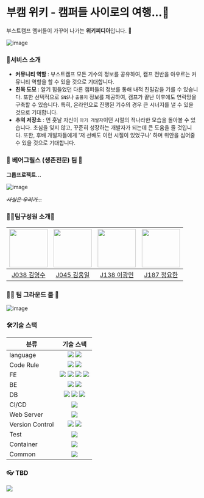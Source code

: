 # 부캠 위키 - 캠퍼들 사이로의 여행...🚉

부스트캠프 멤버들이 가꾸어 나가는 **위키피디아**입니다. 🌲
 
![image](https://user-images.githubusercontent.com/53328838/139227446-770ee8b5-82a5-43d2-b771-c55e211b9c97.png)


### 🎉서비스 소개

- **커뮤니티 역할** : 부스트캠프 모든 기수의 정보를 공유하여, 캠프 전반을 아우르는 커뮤니티 역할을 할 수 있을 것으로 기대합니다.
- **친목 도모** : 알기 힘들었던 다른 캠퍼들의 정보를 통해 내적 친밀감을 기를 수 있습니다. 또한 선택적으로 `SNS`나 `출몰지` 정보를 제공하여, 캠프가 끝난 이후에도 연락망을 구축할 수 있습니다. 특히, 온라인으로 진행된 기수의 경우 큰 시너지를 낼 수 있을 것으로 기대합니다.
- **추억 저장소** : 먼 훗날 자신이 `아기 개발자`이던 시절의 적나라한 모습을 돌아볼 수 있습니다. 초심을 잊지 않고, 꾸준히 성장하는 개발자가 되는데 큰 도움을 줄 것입니다. 또한, 후배 개발자들에게 '저 선배도 이런 시절이 있었구나' 하며 위안을 심어줄 수 있을 것으로 기대합니다.

### 🦁 **베어그릴스 (생존전문) 팀** 🐯
**그룹프로젝트...**

![image](https://user-images.githubusercontent.com/53328838/139226460-cd4f832c-f587-4645-825b-a724c09def9c.png)

~~*사실은 우리가...*~~


### 🙆‍♂️팀구성원 소개🙆‍
|[<img src="https://github.com/0xsuky.png" width="100px">](https://github.com/0xsuky)|[<img src="https://github.com/wil953742.png" width="100px">](https://github.com/wil953742)|[<img src="https://github.com/LeeKwang-min.png" width="100px">](https://github.com/LeeKwang-min)|[<img src="https://github.com/ingyeoking13.png" width="100px">](https://github.com/ingyeoking13)|
|:---:|:---:|:---:|:---:|
|[J038 김영수](https://github.com/0xsuky) | [J045 김웅일](https://github.com/wil953742) | [J138 이광민](https://github.com/LeeKwang-min) | [J187 정요한](https://github.com/ingyeoking13)


### 👨‍✈️ 팀 그라운드 룰 📜

![image](https://user-images.githubusercontent.com/18030634/139003208-13e74e9b-e67a-4251-8be2-1d68877808c6.png)


### 🛠기술 스택
| <center>분류</center> | <center>기술 스택</center> |
|:---|:---:|
| language | <img src="https://img.shields.io/badge/JavaScript-F7DF1E?style=flat-square&logo=JavaScript&logoColor=white"/> <img src="https://img.shields.io/badge/TypeScript-3178C6?style=flat-square&logo=TypeScript&logoColor=white"/>  |
| Code Rule | <img src="https://img.shields.io/badge/ESLint-4B32C3?style=flat-square&logo=ESLint&logoColor=white"/> <img src="https://img.shields.io/badge/Prettier-F7B93E?style=flat-square&logo=Prettier&logoColor=white"/> |
| FE |<img src="https://img.shields.io/badge/React-61DAFB?style=flat-square&logo=React&logoColor=white"/> <img src="https://img.shields.io/badge/styled components-DB7093?style=flat-square&logo=styled components&logoColor=white"/> <img src="https://img.shields.io/badge/Webpack-8DD6F9?style=flat-square&logo=Webpack&logoColor=white"/> <img src="https://img.shields.io/badge/Babel-F9DC3E?style=flat-square&logo=Babel&logoColor=white"/>|
| BE |<img src="https://img.shields.io/badge/Node.js-339933?style=flat-square&logo=node.js&logoColor=white"/> <img src="https://img.shields.io/badge/Express-000000?style=flat-square&logo=JavaScript&logoColor=white"/> |
| DB | <img src="https://img.shields.io/badge/MySQL-4479A1?style=flat-square&logo=MySQL&logoColor=white"/> <img src="https://img.shields.io/badge/Redis-DC382D?style=flat-square&logo=Redis&logoColor=white"/> <img src="https://img.shields.io/badge/Sequelize-52B0E7?style=flat-square&logo=Sequelize&logoColor=white"/>
| CI/CD | <img src="https://img.shields.io/badge/GitHub%20Actions-2088FF?style=flat-square&logo=GitHubActions&logoColor=white"/> |
| Web Server | <img src="https://img.shields.io/badge/NGINX-009639?style=flat-square&logo=NGINX&logoColor=white"/> |
| Version Control | <img src="https://img.shields.io/badge/Git-F05032?style=flat-square&logo=Git&logoColor=white"/> <img src="https://img.shields.io/badge/GitHub-181717?style=flat-square&logo=GitHub&logoColor=white"/> |
| Test | <img src="https://img.shields.io/badge/Jest-C21325?style=flat-square&logo=Jest&logoColor=white"/> |
| Container | <img src="https://img.shields.io/badge/Docker-2496ED?style=flat-square&logo=Docker&logoColor=white"/> |
| Common | <img src="https://img.shields.io/badge/Socket.io-010101?style=flat-square&logo=Socket.io&logoColor=white"/> |


### 👓 TBD
<img src="https://img.shields.io/badge/SonarQube-4E9BCD?style=flat-square&logo=SonarQube&logoColor=white"/>
